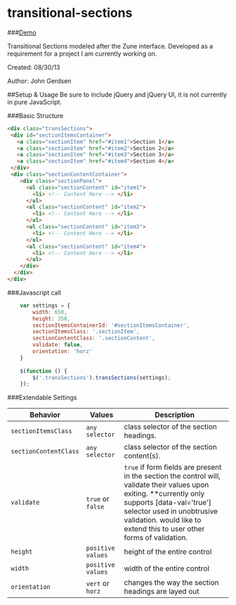 transitional-sections
=====================

###<a href="http://zombiehugs.github.io/transitional-sections/">Demo</a>

Transitional Sections modeled after the Zune interface. Developed as a requirement for a project I am currently working on.

Created: 08/30/13

Author: John Gerdsen

##Setup & Usage
Be sure to include jQuery and jQuery UI, it is not currently in pure JavaScript.

###Basic Structure

```html
<div class="transSections">
 <div id="sectionItemsContainer">
   <a class="sectionItem" href="#item1">Section 1</a>
   <a class="sectionItem" href="#item2">Section 2</a>
   <a class="sectionItem" href="#item3">Section 3</a>
   <a class="sectionItem" href="#item4">Section 4</a>
 </div>
 <div class="sectionContentContainer">
    <div class="sectionPanel">
      <ul class="sectionContent" id="item1">
        <li> <!-- Content Here --> </li>
      </ul>
      <ul class="sectionContent" id="item2">
        <li> <!-- Content Here --> </li>
      </ul>
      <ul class="sectionContent" id="item3">
        <li> <!-- Content Here --> </li>
      </ul>
      <ul class="sectionContent" id="item4">
        <li> <!-- Content Here --> </li>
      </ul>
    </div>
  </div>
</div>
```
###Javascript call

```javascript
    var settings = {
        width: 650,
        height: 350,
        sectionItemsContainerId: '#sectionItemsContainer',
        sectionItemsClass: '.sectionItem',
        sectionContentClass: '.sectionContent',
        validate: false,
        orientation: 'horz'
    }
        
    $(function () {
        $('.transSections').transSections(settings);
    });
```

###Extendable Settings

| Behavior      | Values              | Description                                                                                                        |
| ------------- | ------------------- | ------------------------------------------------------------------------------------------------------------------ |
| `sectionItemsClass` | `any selector`   | class selector of the section headings. |
| `sectionContentClass` | `any selector`   | class selector of the section content(s). |
| `validate`    | `true` or `false`   | `true` if form fields are present in the section the control will, validate their values upon exiting. **currently only supports [data-val='true'] selector used in unobtrusive validation. would like to extend this to user other forms of validation. |
| `height`    | `positive values`   | height of the entire control |
| `width`     | `positive values` | width of the entire control      |
| `orientation`     | `vert` or `horz` | changes the way the section headings are layed out      |
